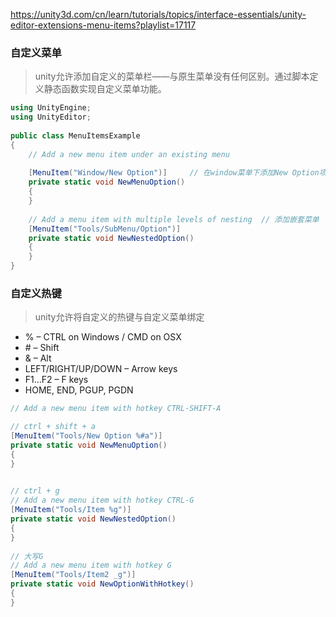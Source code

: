 https://unity3d.com/cn/learn/tutorials/topics/interface-essentials/unity-editor-extensions-menu-items?playlist=17117

### 自定义菜单
> unity允许添加自定义的菜单栏——与原生菜单没有任何区别。通过脚本定义静态函数实现自定义菜单功能。

~~~C#
using UnityEngine;
using UnityEditor;
 
public class MenuItemsExample
{
    // Add a new menu item under an existing menu
 
    [MenuItem("Window/New Option")]     // 在window菜单下添加New Option项
    private static void NewMenuOption()
    {
    }
 
    // Add a menu item with multiple levels of nesting  // 添加嵌套菜单
    [MenuItem("Tools/SubMenu/Option")]
    private static void NewNestedOption()
    {
    }
}
~~~

### 自定义热键
> unity允许将自定义的热键与自定义菜单绑定
* % – CTRL on Windows / CMD on OSX
* \# – Shift
* & – Alt
* LEFT/RIGHT/UP/DOWN – Arrow keys
* F1…F2 – F keys
* HOME, END, PGUP, PGDN

```C#
// Add a new menu item with hotkey CTRL-SHIFT-A

// ctrl + shift + a
[MenuItem("Tools/New Option %#a")]
private static void NewMenuOption()
{
}
 

// ctrl + g
// Add a new menu item with hotkey CTRL-G
[MenuItem("Tools/Item %g")]
private static void NewNestedOption()
{
}
 
// 大写G
// Add a new menu item with hotkey G
[MenuItem("Tools/Item2 _g")]
private static void NewOptionWithHotkey()
{
}
```
